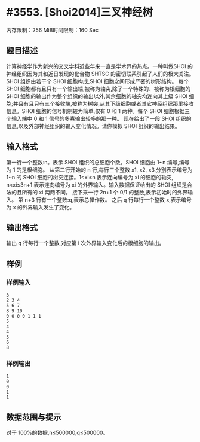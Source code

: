 # #3553. [Shoi2014]三叉神经树

内存限制：256 MiB时间限制：160 Sec

## 题目描述

计算神经学作为新兴的交叉学科近些年来一直是学术界的热点。一种叫做SHOI 的神经组织因为其和近日发现的化合物 SHTSC 的密切联系引起了人们的极大关注。
SHOI 组织由若干个 SHOI 细胞构成,SHOI 细胞之间形成严密的树形结构。
每个 SHOI 细胞都有且只有一个输出端,被称为轴突,除了一个特殊的、被称为根细胞的 SHOI 细胞的输出作为整个组织的输出以外,其余细胞的轴突均连向其上级 SHOI 细胞;并且有且只有三个接收端,被称为树突,从其下级细胞或者其它神经组织那里接收信息。SHOI 细胞的信号机制较为简单,仅有 0 和 1 两种。每个 SHOI 细胞根据三个输入端中 0 和 1 信号的多寡输出较多的那一种。
现在给出了一段 SHOI 组织的信息,以及外部神经组织的输入变化情况。请你模拟 SHOI 组织的输出结果。

## 输入格式

第一行一个整数:n。表示 SHOI 组织的总细胞个数。SHOI 细胞由 1~n 编号,编号为 1 的是根细胞。
从第二行开始的 n 行,每行三个整数 x1, x2, x3,分别表示编号为 1~n 的 SHOI 细胞的树突连接。1<xi&le;n 表示连向编号为 xi 的细胞的轴突, n<xi&le;3n+1 表示连向编号为 xi 的外界输入。输入数据保证给出的 SHOI 组织是合法的且所有的 xi 两两不同。
接下来一行 2n+1 个 0/1 的整数,表示初始时的外界输入。
第 n+3 行有一个整数:q,表示总操作数。
之后 q 行每行一个整数 x,表示编号为 x 的外界输入发生了变化。

## 输出格式

输出 q 行每行一个整数,对应第 i 次外界输入变化后的根细胞的输出。

## 样例

### 样例输入

    
    3 
    2 3 4 
    5 6 7 
    8 9 10 
    0 0 0 0 1 1 1 
    5 
    4 
    4 
    5 
    6 
    8 
    
    

### 样例输出

    
    1
    0
    0
    1
    1
    

## 数据范围与提示

对于 100%的数据,n&le;500000,q&le;500000。

